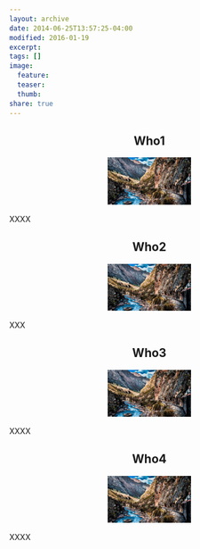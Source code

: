 ```yaml
---
layout: archive
date: 2014-06-25T13:57:25-04:00
modified: 2016-01-19
excerpt:
tags: []
image:
  feature:
  teaser:
  thumb:
share: true
---
```




<div class="tiles">

<div class="tile">
  <h2 class="post-title"  style="text-align: center; width: 100%;" itemprop="headline">Who1</h2>
  <p align="center">
  <img src="Photos/test.jpg" width="150">  <br>
  </p>
  <p class="post-excerpt">XXXX </p>
</div><!-- /.tile -->

<div class="tile">
  <h2 class="post-title" style="text-align: center; width: 100%;" itemprop="headline">Who2</h2>
  <p align="center">
  <img src="Photos/test.jpg" width="150">  <br>
  </p>  <p class="post-excerpt"> XXX</p>
</div><!-- /.tile -->

<div class="tile">
  <h2 class="post-title" style="text-align: center; width: 100%;" itemprop="headline">Who3</h2>
  <p align="center">
  <img src="Photos/test.jpg" width="150">  <br>
  </p>  <p class="post-excerpt">XXXX</p>
</div><!-- /.tile -->


<div class="tile">
  <h2 class="post-title" style="text-align: center; width: 100%;" itemprop="headline">Who4</h2>
  <p align="center">
  <img src="Photos/test.jpg" width="150">  <br>
  </p><p class="post-excerpt">XXXX</p>
</div><!-- /.tile -->


</div><!-- /.tiles -->



